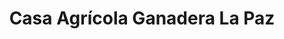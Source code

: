 ---
title: "Casa Agrícola Ganadera La Paz"
url: /la-paz/casa-agricola-ganadera-la-paz/
shop: Landwirtschaftlich
---